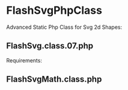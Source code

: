 # FlashSvgPhpClass
Advanced Static Php Class for Svg 2d Shapes: 
## FlashSvg.class.07.php


Requirements: 
## FlashSvgMath.class.php
